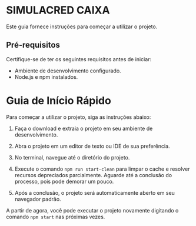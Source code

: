 # SIMULACRED CAIXA

Este guia fornece instruções para começar a utilizar o projeto.

## Pré-requisitos

Certifique-se de ter os seguintes requisitos antes de iniciar:

- Ambiente de desenvolvimento configurado.
- Node.js e npm instalados.


# Guia de Início Rápido

Para começar a utilizar o projeto, siga as instruções abaixo:

1. Faça o download e extraia o projeto em seu ambiente de desenvolvimento.

2. Abra o projeto em um editor de texto ou IDE de sua preferência.

3. No terminal, navegue até o diretório do projeto.

4. Execute o comando `npm run start-clean` para limpar o cache e resolver recursos depreciados parcialmente. Aguarde até a conclusão do processo, pois pode demorar um pouco.

5. Após a conclusão, o projeto será automaticamente aberto em seu navegador padrão.

A partir de agora, você pode executar o projeto novamente digitando o comando `npm start` nas próximas vezes.
